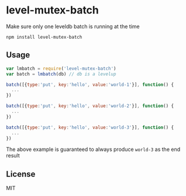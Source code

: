 # level-mutex-batch

Make sure only one leveldb batch is running at the time

```
npm install level-mutex-batch
```

## Usage

``` js
var lmbatch = require('level-mutex-batch')
var batch = lmbatch(db) // db is a levelup

batch([{type:'put', key:'hello', value:'world-1'}], function() {
  ...
})

batch([{type:'put', key:'hello', value:'world-2'}], function() {
  ...
})

batch([{type:'put', key:'hello', value:'world-3'}], function() {
  ...
})
```

The above example is guaranteed to always produce `world-3` as the end result

## License

MIT
